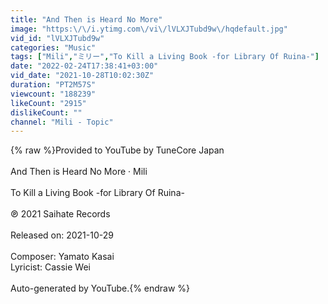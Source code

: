 ```yaml
---
title: "And Then is Heard No More"
image: "https:\/\/i.ytimg.com\/vi\/lVLXJTubd9w\/hqdefault.jpg"
vid_id: "lVLXJTubd9w"
categories: "Music"
tags: ["Mili","ミリー","To Kill a Living Book -for Library Of Ruina-"]
date: "2022-02-24T17:38:41+03:00"
vid_date: "2021-10-28T10:02:30Z"
duration: "PT2M57S"
viewcount: "188239"
likeCount: "2915"
dislikeCount: ""
channel: "Mili - Topic"
---
```

{% raw %}Provided to YouTube by TuneCore Japan<br /><br />And Then is Heard No More · Mili<br /><br />To Kill a Living Book -for Library Of Ruina-<br /><br />℗ 2021 Saihate Records<br /><br />Released on: 2021-10-29<br /><br />Composer: Yamato Kasai<br />Lyricist: Cassie Wei<br /><br />Auto-generated by YouTube.{% endraw %}
